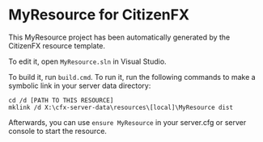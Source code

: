 # MyResource for CitizenFX

This MyResource project has been automatically generated by the CitizenFX resource template.

To edit it, open `MyResource.sln` in Visual Studio.

To build it, run `build.cmd`. To run it, run the following commands to make a symbolic link in your server data directory:

```dos
cd /d [PATH TO THIS RESOURCE]
mklink /d X:\cfx-server-data\resources\[local]\MyResource dist
```

Afterwards, you can use `ensure MyResource` in your server.cfg or server console to start the resource.